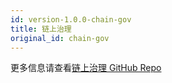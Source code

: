 ```yaml
---
id: version-1.0.0-chain-gov
title: 链上治理
original_id: chain-gov
---
```


更多信息请查看[链上治理 GitHub Repo](https://github.com/citahub/cita-gov-general-demo)

